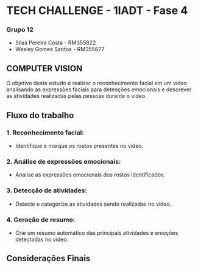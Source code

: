 # TECH CHALLENGE - 1IADT - Fase 4

### Grupo 12
* Silas Pereira Costa - RM355822
* Wesley Gomes Santos - RM355677

## COMPUTER VISION

O objetivo deste estudo é realizar o reconhecimento facial em um video analisando as expressões faciais para detenções emocionais e descrever as atividades realizadas pelas pessoas durante o video.


## Fluxo do trabalho

### 1. Reconhecimento facial: 
- Identifique e marque os rostos presentes no vídeo.

### 2. Análise de expressões emocionais: 
* Analise as expressões emocionais dos rostos identificados.

### 3. Detecção de atividades: 
* Detecte e categorize as atividades sendo realizadas no vídeo.

### 4. Geração de resumo:
* Crie um resumo automático das principais atividades e emoções detectadas no vídeo.

## Considerações Finais


